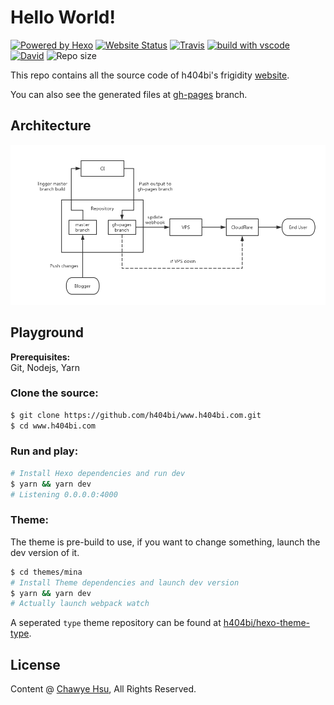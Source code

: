 # Hello World!

[![Powered by Hexo](https://img.shields.io/badge/Powered%20by-Hexo-blue.svg?style=flat-square)](https://hexo.io) [![Website Status](https://img.shields.io/website-up-down-green-red/https/h404bi.com.svg?style=flat-square)](https://www.h404bi.com) [![Travis](https://img.shields.io/travis/h404bi/www.h404bi.com.svg?style=flat-square)](https://travis-ci.org/h404bi/www.h404bi.com) [![build with vscode](https://img.shields.io/badge/build%20with-vscode-blue.svg?style=flat-square)](https://code.visualstudio.com) [![David](https://img.shields.io/david/h404bi/www.h404bi.com.svg?style=flat-square)](https://github.com/h404bi/www.h404bi.com)
 ![Repo size](https://img.shields.io/github/repo-size/h404bi/www.h404bi.com.svg?style=flat-square&colorB=328657)

This repo contains all the source code of h404bi's frigidity [website](https://www.h404bi.com).

You can also see the generated files at [gh-pages](https://github.com/h404bi/www.h404bi.com/tree/gh-pages) branch.

## Architecture

![architecture](media/current-architecture.jpg)

## Playground

**Prerequisites:**  
Git, Nodejs, Yarn

### Clone the source:

``` sh
$ git clone https://github.com/h404bi/www.h404bi.com.git
$ cd www.h404bi.com
```

### Run and play:

``` sh
# Install Hexo dependencies and run dev
$ yarn && yarn dev
# Listening 0.0.0.0:4000
```

### Theme:

The theme is pre-build to use, if you want to change something, launch the dev version of it.

``` sh
$ cd themes/mina
# Install Theme dependencies and launch dev version
$ yarn && yarn dev
# Actually launch webpack watch
```

A seperated `type` theme repository can be found at [h404bi/hexo-theme-type](https://github.com/h404bi/hexo-theme-type).

## License

Content @ [Chawye Hsu](https://www.h404bi.com), All Rights Reserved.
